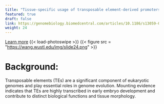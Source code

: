 ```yaml
---
title: "Tissue-specific usage of transposable element-derived promoters in mouse development"
featured: true
draft: false
link: https://genomebiology.biomedcentral.com/articles/10.1186/s13059-020-02164-3
weight: 24
---
```


[Learn more](https://genomebiology.biomedcentral.com/articles/10.1186/s13059-020-02164-3)
{{< load-photoswipe >}}
{{< figure src = "https://wang.wustl.edu/img/slide24.png" >}}

# Background: 

Transposable elements (TEs) are a significant component of eukaryotic genomes and play essential roles in genome evolution. Mounting evidence indicates that TEs are highly transcribed in early embryo development and contribute to distinct biological functions and tissue morphology.

